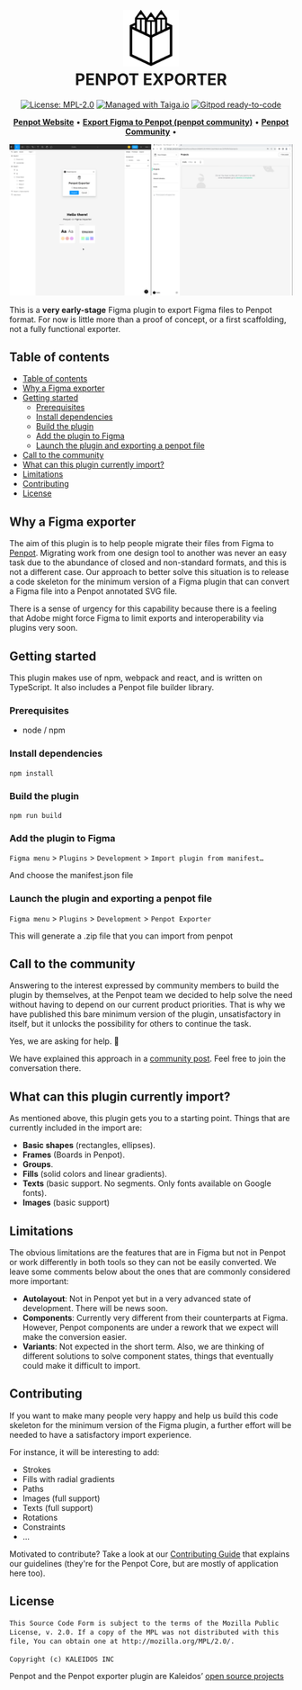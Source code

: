 
[uri_license]: https://www.mozilla.org/en-US/MPL/2.0
[uri_license_image]: https://img.shields.io/badge/MPL-2.0-blue.svg

<h1 align="center">
  <br>
  <img style="width:100px" src="src/logo.svg" alt="PENPOT">
  <br>
  PENPOT EXPORTER
</h1>

<p align="center"><a href="https://www.mozilla.org/en-US/MPL/2.0" rel="nofollow"><img src="https://camo.githubusercontent.com/3fcf3d6b678ea15fde3cf7d6af0e242160366282d62a7c182d83a50bfee3f45e/68747470733a2f2f696d672e736869656c64732e696f2f62616467652f4d504c2d322e302d626c75652e737667" alt="License: MPL-2.0" data-canonical-src="https://img.shields.io/badge/MPL-2.0-blue.svg" style="max-width:100%;"></a>
<a href="https://tree.taiga.io/project/penpot/" title="Managed with Taiga.io" rel="nofollow"><img src="https://camo.githubusercontent.com/4a1d1112f0272e3393b1e8da312ff4435418e9e2eb4c0964881e3680f90a653c/68747470733a2f2f696d672e736869656c64732e696f2f62616467652f6d616e61676564253230776974682d54414947412e696f2d3730396631342e737667" alt="Managed with Taiga.io" data-canonical-src="https://img.shields.io/badge/managed%20with-TAIGA.io-709f14.svg" style="max-width:100%;"></a>
<a href="https://gitpod.io/#https://github.com/penpot/penpot" rel="nofollow"><img src="https://camo.githubusercontent.com/daadb4894128d1e19b72d80236f5959f1f2b47f9fe081373f3246131f0189f6c/68747470733a2f2f696d672e736869656c64732e696f2f62616467652f476974706f642d72656164792d2d746f2d2d636f64652d626c75653f6c6f676f3d676974706f64" alt="Gitpod ready-to-code" data-canonical-src="https://img.shields.io/badge/Gitpod-ready--to--code-blue?logo=gitpod" style="max-width:100%;"></a></p>

<p align="center">
    <a href="https://penpot.app/"><b>Penpot Website</b></a> •
    <a href="https://community.penpot.app/t/figma-file-importer/1684"><b>Export Figma to Penpot (penpot community)</b></a> •
    <a href="https://community.penpot.app/"><b>Penpot Community</b></a> •
</p>

![](penpotexporter.gif)

This is a **very early-stage** Figma plugin to export Figma files to Penpot format. For now is little more than a proof of concept, or a first scaffolding, not a fully functional exporter.

## Table of contents ##

- [Table of contents](#table-of-contents)
- [Why a Figma exporter](#why-a-figma-exporter)
- [Getting started](#getting-started)
  - [Prerequisites](#prerequisites)
  - [Install dependencies](#install-dependencies)
  - [Build the plugin](#build-the-plugin)
  - [Add the plugin to Figma](#add-the-plugin-to-figma)
  - [Launch the plugin and exporting a penpot file](#launch-the-plugin-and-exporting-a-penpot-file)
- [Call to the community](#call-to-the-community)
- [What can this plugin currently import?](#what-can-this-plugin-currently-import)
- [Limitations](#limitations)
- [Contributing](#contributing)
- [License](#license)

## Why a Figma exporter ##

The aim of this plugin is to help people migrate their files from Figma to [Penpot](https://penpot.app/). Migrating work from one design tool to another was never an easy task due to the abundance of closed and non-standard formats, and this is not a different case. Our approach to better solve this situation is to release a code skeleton for the minimum version of a Figma plugin that can convert a Figma file into a Penpot annotated SVG file.

There is a sense of urgency for this capability because there is a feeling that Adobe might force Figma to limit exports and interoperability via plugins very soon.


## Getting started ##

This plugin makes use of npm, webpack and react, and is written on TypeScript. It also includes a Penpot file builder library.

### Prerequisites
* node / npm

### Install dependencies
```
npm install
```

### Build the plugin
```
npm run build
```

### Add the plugin to Figma
`Figma menu` > `Plugins` > `Development` > `Import plugin from manifest…`

And choose the manifest.json file

### Launch the plugin and exporting a penpot file
`Figma menu` > `Plugins` > `Development` > `Penpot Exporter`

This will generate a .zip file that you can import from penpot

## Call to the community ##

Answering to the interest expressed by community members to build the plugin by themselves, at the Penpot team we decided to help solve the need without having to depend on our current product priorities. That is why we have published this bare minimum version of the plugin, unsatisfactory in itself, but it unlocks the possibility for others to continue the task.

Yes, we are asking for help. 🤗

We have explained this approach in a [community post](https://community.penpot.app/t/figma-file-importer/1684). Feel free to join the conversation there.

## What can this plugin currently import? ##

As mentioned above, this plugin gets you to a starting point. Things that are currently included in the import are:

- **Basic shapes** (rectangles, ellipses).
- **Frames** (Boards in Penpot).
- **Groups**.
- **Fills** (solid colors and linear gradients).
- **Texts** (basic support. No segments. Only fonts available on Google fonts).
- **Images** (basic support)

## Limitations ##
The obvious limitations are the features that are in Figma but not in Penpot or work differently in both tools so they can not be easily converted. We leave some comments below about the ones that are commonly considered more important:

- **Autolayout**: Not in Penpot yet but in a very advanced state of development. There will be news soon.
- **Components**: Currently very different from their counterparts at Figma. However, Penpot components are under a rework that we expect will make the conversion easier.
- **Variants**: Not expected in the short term. Also, we are thinking of different solutions to solve component states, things that eventually could make it difficult to import.



## Contributing ##

If you want to make many people very happy and help us build this code skeleton for the minimum version of the Figma plugin, a further effort will be needed to have a satisfactory import experience.

For instance, it will be interesting to add:
- Strokes
- Fills with radial gradients
- Paths
- Images (full support)
- Texts (full support)
- Rotations
- Constraints
- ...

Motivated to contribute? Take a look at our [Contributing Guide](https://help.penpot.app/contributing-guide/) that explains our guidelines (they're for the Penpot Core, but are mostly of application here too).


## License ##

```
This Source Code Form is subject to the terms of the Mozilla Public
License, v. 2.0. If a copy of the MPL was not distributed with this
file, You can obtain one at http://mozilla.org/MPL/2.0/.

Copyright (c) KALEIDOS INC
```
Penpot and the Penpot exporter plugin are Kaleidos’ [open source projects](https://kaleidos.net/products)
